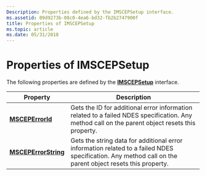 ```yaml
---
Description: Properties defined by the IMSCEPSetup interface.
ms.assetid: 09d9273b-08c0-4ea6-bd32-fb2b2747900f
title: Properties of IMSCEPSetup
ms.topic: article
ms.date: 05/31/2018
---
```


# Properties of IMSCEPSetup

The following properties are defined by the [**IMSCEPSetup**](/windows/desktop/api/Casetup/nn-casetup-imscepsetup) interface.



| Property                                                 | Description                                                                                                                                              |
|----------------------------------------------------------|----------------------------------------------------------------------------------------------------------------------------------------------------------|
| [**MSCEPErrorId**](/windows/desktop/api/Casetup/nf-casetup-imscepsetup-get_msceperrorid)         | Gets the ID for additional error information related to a failed NDES specification. Any method call on the parent object resets this property.          |
| [**MSCEPErrorString**](/windows/desktop/api/Casetup/nf-casetup-imscepsetup-get_msceperrorstring) | Gets the string data for additional error information related to a failed NDES specification. Any method call on the parent object resets this property. |



 

 

 



